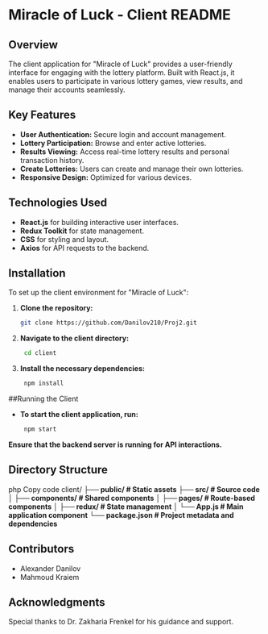 # Miracle of Luck - Client README

## Overview
The client application for "Miracle of Luck" provides a user-friendly interface for engaging with the lottery platform. Built with React.js, it enables users to participate in various lottery games, view results, and manage their accounts seamlessly.

## Key Features
- **User Authentication:** Secure login and account management.
- **Lottery Participation:** Browse and enter active lotteries.
- **Results Viewing:** Access real-time lottery results and personal transaction history.
- **Create Lotteries:** Users can create and manage their own lotteries.
- **Responsive Design:** Optimized for various devices.

## Technologies Used
- **React.js** for building interactive user interfaces.
- **Redux Toolkit** for state management.
- **CSS** for styling and layout.
- **Axios** for API requests to the backend.

## Installation
To set up the client environment for "Miracle of Luck":

1. **Clone the repository:**
   ```bash
   git clone https://github.com/Danilov210/Proj2.git

2. **Navigate to the client directory:**
   ```bash
    cd client
3. **Install the necessary dependencies:**
   ```bash
    npm install
##Running the Client
- **To start the client application, run:**
     ```bash
      npm start
**Ensure that the backend server is running for API interactions.**

## Directory Structure
php
Copy code
client/
**├── public/               # Static assets**
**├── src/                  # Source code**
**│   ├── components/       # Shared components**
**│   ├── pages/            # Route-based components**
**│   ├── redux/            # State management**
**│   └── App.js            # Main application component**
**└── package.json          # Project metadata and dependencies**
## Contributors
- Alexander Danilov
- Mahmoud Kraiem

## Acknowledgments
Special thanks to Dr. Zakharia Frenkel for his guidance and support.
